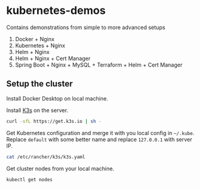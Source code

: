 # kubernetes-demos

Contains demonstrations from simple to more advanced setups
1. Docker + Nginx
2. Kubernetes + Nginx
3. Helm + Nginx
4. Helm + Nginx + Cert Manager
5. Spring Boot + Nginx + MySQL + Terraform + Helm + Cert Manager

## Setup the cluster

Install Docker Desktop on local machine.

Install [K3s](https://k3s.io/) on the server.

```bash
curl -sfL https://get.k3s.io | sh -
```

Get Kubernetes configuration and merge it with you local config in `~/.kube`.
Replace `default` with some better name and replace `127.0.0.1` with server IP.
```bash
cat /etc/rancher/k3s/k3s.yaml
```

Get cluster nodes from your local machine.
```bash
kubectl get nodes
```
